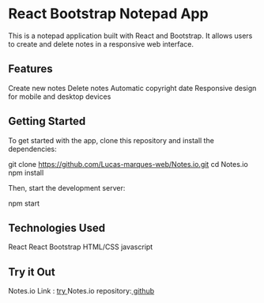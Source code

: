 # React Bootstrap Notepad App
This is a notepad application built with React and Bootstrap. It allows users to create and delete notes in a responsive web interface.

## Features
Create new notes
Delete notes
Automatic copyright date
Responsive design for mobile and desktop devices


## Getting Started
To get started with the app, clone this repository and install the dependencies:

git clone https://github.com/Lucas-marques-web/Notes.io.git
cd Notes.io
npm install

Then, start the development server:

npm start

## Technologies Used
React
React Bootstrap
HTML/CSS
javascript

## Try it Out


Notes.io Link : [ try ](https://lucas-marques-web.github.io/Notes.io/)
Notes.io repository:[ github ](https://github.com/Lucas-marques-web/Notes.io)